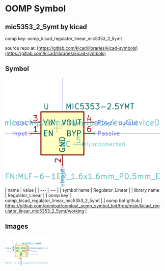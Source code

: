 # OOMP Symbol  
## mic5353_2_5ymt  by kicad  
  
oomp key: oomp_kicad_regulator_linear_mic5353_2_5ymt  
  
source repo at: [https://gitlab.com/kicad/libraries/kicad-symbols](https://gitlab.com/kicad/libraries/kicad-symbols)  
## Symbol  
  
[![working.png](working_600.png)](working.png)  
| name | value | 
| --- | --- | 
| symbol name | Regulator_Linear | 
| library name | Regulator_Linear | 
| oomp key | oomp_kicad_regulator_linear_mic5353_2_5ymt | 
| oomp bot github | https://github.com/oomlout/oomlout_oomp_symbol_bot/tree/main/kicad_regulator_linear_mic5353_2_5ymt/working | 
## Images  
  
[![working.png](working_140.png)](working.png)  

